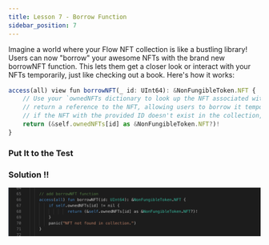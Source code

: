 ```yaml
---
title: Lesson 7 - Borrow Function
sidebar_position: 7
---
```


Imagine a world where your Flow NFT collection is like a bustling library! Users can now "borrow" your awesome NFTs with the brand new borrowNFT function. This lets them get a closer look or interact with your NFTs temporarily, just like checking out a book. Here's how it works:

```jsx
access(all) view fun borrowNFT(_ id: UInt64): &NonFungibleToken.NFT {
    // Use your `ownedNFTs dictionary to look up the NFT associated with the provided ID
    // return a reference to the NFT, allowing users to borrow it temporarily
    // if the NFT with the provided ID doesn't exist in the collection, the function returns `nil`.
    return (&self.ownedNFTs[id] as &NonFungibleToken.NFT?)!
}
```

### Put It to the Test

### Solution !!

![Alt text](image-6.png)
